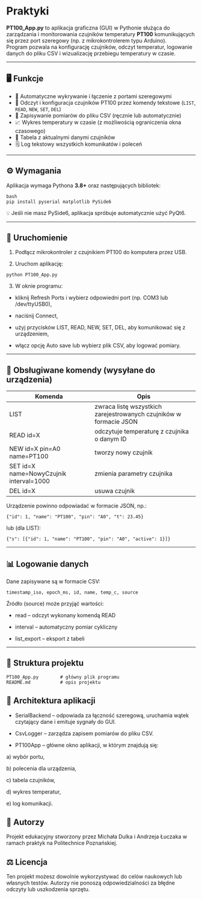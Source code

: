 # Praktyki

**PT100_App.py** to aplikacja graficzna (GUI) w Pythonie służąca do zarządzania i monitorowania czujników temperatury **PT100** komunikujących się przez port szeregowy (np. z mikrokontrolerem typu Arduino).  
Program pozwala na konfigurację czujników, odczyt temperatur, logowanie danych do pliku CSV i wizualizację przebiegu temperatury w czasie.

---

## 🖥️ Funkcje

- 🔌 Automatyczne wykrywanie i łączenie z portami szeregowymi  
- 🧾 Odczyt i konfiguracja czujników PT100 przez komendy tekstowe (`LIST`, `READ`, `NEW`, `SET`, `DEL`)  
- 💾 Zapisywanie pomiarów do pliku CSV (ręcznie lub automatycznie)  
- 📈 Wykres temperatury w czasie (z możliwością ograniczenia okna czasowego)  
- 🧮 Tabela z aktualnymi danymi czujników  
- 🗒️ Log tekstowy wszystkich komunikatów i poleceń  

---

## ⚙️ Wymagania

Aplikacja wymaga Pythona **3.8+** oraz następujących bibliotek:

```
bash
pip install pyserial matplotlib PySide6
```
💡 Jeśli nie masz PySide6, aplikacja spróbuje automatycznie użyć PyQt6.

---

## 🚀 Uruchomienie

1. Podłącz mikrokontroler z czujnikiem PT100 do komputera przez USB.

2. Uruchom aplikację:
```
python PT100_App.py
```

3. W oknie programu:

- kliknij Refresh Ports i wybierz odpowiedni port (np. COM3 lub /dev/ttyUSB0),

- naciśnij Connect,

- użyj przycisków LIST, READ, NEW, SET, DEL, aby komunikować się z urządzeniem,

- włącz opcję Auto save lub wybierz plik CSV, aby logować pomiary.

---

## 🧩 Obsługiwane komendy (wysyłane do urządzenia)

| Komenda | Opis |
|------------|------------|
| LIST  | zwraca listę wszystkich zarejestrowanych czujników w formacie JSON  |
| READ id=X  | odczytuje temperaturę z czujnika o danym ID  |
| NEW id=X pin=A0 name=PT100  | tworzy nowy czujnik  |
| SET id=X name=NowyCzujnik interval=1000  | zmienia parametry czujnika  |
| DEL id=X  | usuwa czujnik  |

Urządzenie powinno odpowiadać w formacie JSON, np.:
```
{"id": 1, "name": "PT100", "pin": "A0", "t": 23.45}
```

lub (dla LIST):
```
{"s": [{"id": 1, "name": "PT100", "pin": "A0", "active": 1}]}
```
---

## 📊 Logowanie danych

Dane zapisywane są w formacie CSV:
```
timestamp_iso, epoch_ms, id, name, temp_c, source
```

Źródło (source) może przyjąć wartości:

- read – odczyt wykonany komendą READ

- interval – automatyczny pomiar cykliczny

- list_export – eksport z tabeli

---

## 📂 Struktura projektu

```
PT100_App.py        # główny plik programu
README.md           # opis projektu
```

## 📘 Architektura aplikacji

- SerialBackend – odpowiada za łączność szeregową, uruchamia wątek czytający dane i emituje sygnały do GUI.

- CsvLogger – zarządza zapisem pomiarów do pliku CSV.

- PT100App – główne okno aplikacji, w którym znajdują się:

a) wybór portu,

b) polecenia dla urządzenia,

c) tabela czujników,

d) wykres temperatur,

e) log komunikacji.


## 👤 Autorzy

Projekt edukacyjny stworzony przez Michała Dulka i Andrzeja Łuczaka w ramach praktyk na Politechnice Poznańskiej.

## ⚖️ Licencja

Ten projekt możesz dowolnie wykorzystywać do celów naukowych lub własnych testów.
Autorzy nie ponoszą odpowiedzialności za błędne odczyty lub uszkodzenia sprzętu.
